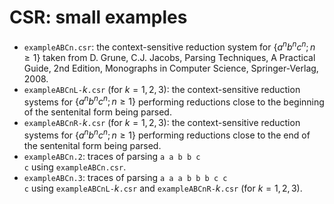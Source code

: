 # CSR: small examples

- <code>exampleABCn.csr</code>: the context-sensitive reduction system for $\{a^nb^nc^n;n\ge1\}$ taken from D. Grune, C.J. Jacobs, Parsing Techniques, A Practical Guide, 2nd Edition, Monographs in Computer Science, Springer-Verlag, 2008.
- <code>exampleABCnL-</code>$k$<code>.csr</code> (for $k=1,2,3$): the context-sensitive reduction systems for $\{a^nb^nc^n;n\ge1\}$ performing reductions close to the beginning of the sentenital form being parsed.
- <code>exampleABCnR-</code>$k$<code>.csr</code> (for $k=1,2,3$): the context-sensitive reduction systems for $\{a^nb^nc^n;n\ge1\}$ performing reductions close to the end of the sentenital form being parsed.
- <code>exampleABCn.2</code>: traces of parsing <code>a a b b c c</code> using <code>exampleABCn.csr</code>.
- <code>exampleABCn.3</code>: traces of parsing <code>a a a b b b c c c</code> using <code>exampleABCnL-</code>$k$<code>.csr</code> and <code>exampleABCnR-</code>$k$<code>.csr</code> (for $k=1,2,3$).

